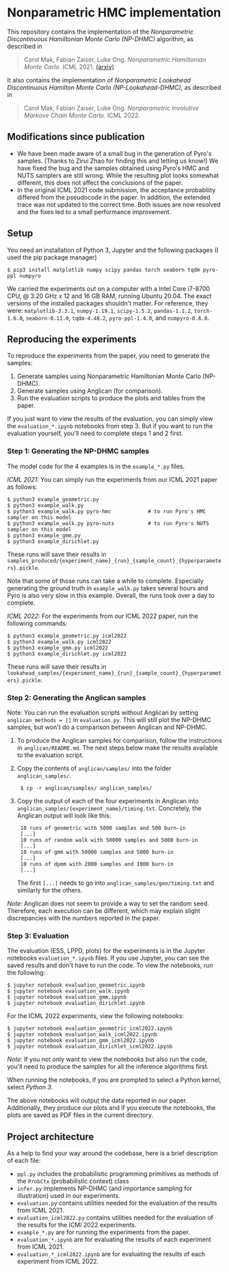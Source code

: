 Nonparametric HMC implementation
================================

This repository contains the implementation of the *Nonparametric Discontinuous Hamiltonian Monte Carlo (NP-DHMC)* algorithm, as described in

> Carol Mak, Fabian Zaiser, Luke Ong. *Nonparametric Hamiltonian Monte Carlo.* ICML 2021. [(arxiv)](https://arxiv.org/abs/2106.10238)

It also contains the implementation of *Nonparametric Lookahead Discontinuous Hamilton Monte Carlo (NP-Lookahead-DHMC)*, as described in

> Carol Mak, Fabian Zaiser, Luke Ong. *Nonparametric Involutive Markove Chain Monte Carlo.* ICML 2022.

Modifications since publication
-------------------------------

* We have been made aware of a small bug in the generation of Pyro's samples.
  (Thanks to Zirui Zhao for finding this and letting us know!)
  We have fixed the bug and the samples obtained using Pyro's HMC and NUTS samplers are still wrong.
  While the resulting plot looks somewhat different, this does not affect the conclusions of the paper.
* In the original ICML 2021 code submission, the acceptance probability differed from the pseudocode in the paper. In addition, the extended trace was not updated to the correct time. Both issues are now resolved and the fixes led to a small performance improvement.

Setup
-----

You need an installation of Python 3, Jupyter and the following packages (I used the pip package manager)

    $ pip3 install matplotlib numpy scipy pandas torch seaborn tqdm pyro-ppl numpyro

We carried the experiments out on a computer with a Intel Core i7-8700 CPU, @ 3.20 GHz x 12 and 16 GB RAM, running Ubuntu 20.04.
The exact versions of the installed packages shouldn't matter.
For reference, they were: `matplotlib-3.3.1`, `numpy-1.19.1`, `scipy-1.5.2`, `pandas-1.1.2`, `torch-1.6.0`, `seaborn-0.11.0`, `tqdm-4.48.2`, `pyro-ppl-1.4.0`, and `numpyro-0.6.0`.

Reproducing the experiments
---------------------------

To reproduce the experiments from the paper, you need to generate the samples:

1. Generate samples using Nonparametric Hamiltonian Monte Carlo (NP-DHMC).
2. Generate samples using Anglican (for comparison).
3. Run the evaluation scripts to produce the plots and tables from the paper.

If you just want to view the results of the evaluation, you can simply view the `evaluation_*.ipynb` notebooks from step 3.
But if you want to run the evaluation yourself, you'll need to complete steps 1 and 2 first.

### Step 1: Generating the NP-DHMC samples

The model code for the 4 examples is in the `example_*.py` files.

*ICML 2021:* You can simply run the experiments from our ICML 2021 paper as follows:

    $ python3 example_geometric.py
    $ python3 example_walk.py
    $ python3 example_walk.py pyro-hmc            # to run Pyro's HMC sampler on this model
    $ python3 example_walk.py pyro-nuts           # to run Pyro's NUTS sampler on this model
    $ python3 example_gmm.py
    $ python3 example_dirichlet.py

These runs will save their results in `samples_produced/{experiment_name}_{run}_{sample_count}_{hyperparameters}.pickle`.

Note that some of those runs can take a while to complete.
Especially generating the ground truth in `example_walk.py` takes several hours and Pyro is also very slow in this example.
Overall, the runs took over a day to complete.

*ICML 2022:* For the experiments from our ICML 2022 paper, run the following commands:

    $ python3 example_geometric.py icml2022
    $ python3 example_walk.py icml2022
    $ python3 example_gmm.py icml2022
    $ python3 example_dirichlet.py icml2022

These runs will save their results in `lookahead_samples/{experiment_name}_{run}_{sample_count}_{hyperparameters}.pickle`.

### Step 2: Generating the Anglican samples

Note: You can run the evaluation scripts without Anglican by setting `anglican_methods = []` in `evaluation.py`.
This will still plot the NP-DHMC samples, but won't do a comparison between Anglican and NP-DHMC.

1. To produce the Anglican samples for comparison, follow the instructions in `anglican/README.md`.
The next steps below make the results available to the evaluation script.
2. Copy the contents of `anglican/samples/` into the folder `anglican_samples/`.

        $ cp -r anglican/samples/ anglican_samples/

3. Copy the output of each of the four experiments in Anglican into `anglican_samples/{experiment_name}/timing.txt`. Concretely, the Anglican output will look like this:

        10 runs of geometric with 5000 samples and 500 burn-in
        [...]
        10 runs of random walk with 50000 samples and 5000 burn-in
        [...]
        10 runs of gmm with 50000 samples and 5000 burn-in
        [...]
        10 runs of dpmm with 2000 samples and 1000 burn-in
        [...]

    The first `[...]` needs to go into `anglican_samples/geo/timing.txt` and similarly for the others.

*Note:* Anglican does not seem to provide a way to set the random seed.
Therefore, each execution can be different, which may explain slight discrepancies with the numbers reported in the paper.

### Step 3: Evaluation

The evaluation (ESS, LPPD, plots) for the experiments is in the Jupyter notebooks `evaluation_*.ipynb` files.
If you use Jupyter, you can see the saved results and don't have to run the code.
To view the notebooks, run the following:

    $ jupyter notebook evaluation_geometric.ipynb
    $ jupyter notebook evaluation_walk.ipynb
    $ jupyter notebook evaluation_gmm.ipynb
    $ jupyter notebook evaluation_dirichlet.ipynb

For the ICML 2022 experiments, view the following notebooks:

    $ jupyter notebook evaluation_geometric_icml2022.ipynb
    $ jupyter notebook evaluation_walk_icml2022.ipynb
    $ jupyter notebook evaluation_gmm_icml2022.ipynb
    $ jupyter notebook evaluation_dirichlet_icml2022.ipynb

*Note:* If you not only want to view the notebooks but also run the code, you'll need to produce the samples for all the inference algorithms first.

When running the notebooks, if you are prompted to select a Python kernel, select *Python 3*.

The above notebooks will output the data reported in our paper.
Additionally, they produce our plots and if you execute the notebooks, the plots are saved as PDF files in the current directory.

Project architecture
--------------------

As a help to find your way around the codebase, here is a brief description of each file:

- `ppl.py` includes the probabilistic programming primitives as methods of the `ProbCtx` (probabilistic context) class
- `infer.py` implements NP-DHMC (and importance sampling for illustration) used in our experiments.
- `evaluation.py` contains utilities needed for the evaluation of the results from ICML 2021.
- `evaluation_icml2022.py` contains utilities needed for the evaluation of the results for the ICMl 2022 experiments.
- `example_*.py` are for running the experiments from the paper.
- `evaluation_*.ipynb` are for evaluating the results of each experiment from ICML 2021.
- `evaluation_*_icml2022.ipynb` are for evaluating the results of each experiment from ICML 2022.
